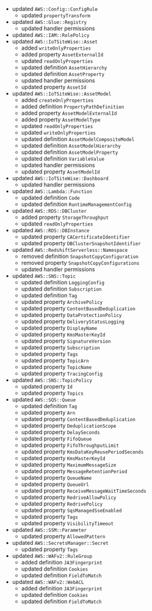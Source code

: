 - updated `AWS::Config::ConfigRule`
  - updated `propertyTransform`
- updated `AWS::Glue::Registry`
  - updated handler permissions
- updated `AWS::IAM::RolePolicy`
- updated `AWS::IoTSiteWise::Asset`
  - added `writeOnlyProperties`
  - added property `AssetExternalId`
  - updated `readOnlyProperties`
  - updated definition `AssetHierarchy`
  - updated definition `AssetProperty`
  - updated handler permissions
  - updated property `AssetId`
- updated `AWS::IoTSiteWise::AssetModel`
  - added `createOnlyProperties`
  - added definition `PropertyPathDefinition`
  - added property `AssetModelExternalId`
  - added property `AssetModelType`
  - updated `readOnlyProperties`
  - updated `writeOnlyProperties`
  - updated definition `AssetModelCompositeModel`
  - updated definition `AssetModelHierarchy`
  - updated definition `AssetModelProperty`
  - updated definition `VariableValue`
  - updated handler permissions
  - updated property `AssetModelId`
- updated `AWS::IoTSiteWise::Dashboard`
  - updated handler permissions
- updated `AWS::Lambda::Function`
  - updated definition `Code`
  - updated definition `RuntimeManagementConfig`
- updated `AWS::RDS::DBCluster`
  - added property `StorageThroughput`
  - updated `readOnlyProperties`
- updated `AWS::RDS::DBInstance`
  - updated property `CACertificateIdentifier`
  - updated property `DBClusterSnapshotIdentifier`
- updated `AWS::RedshiftServerless::Namespace`
  - removed definition `SnapshotCopyConfiguration`
  - removed property `SnapshotCopyConfigurations`
  - updated handler permissions
- updated `AWS::SNS::Topic`
  - updated definition `LoggingConfig`
  - updated definition `Subscription`
  - updated definition `Tag`
  - updated property `ArchivePolicy`
  - updated property `ContentBasedDeduplication`
  - updated property `DataProtectionPolicy`
  - updated property `DeliveryStatusLogging`
  - updated property `DisplayName`
  - updated property `KmsMasterKeyId`
  - updated property `SignatureVersion`
  - updated property `Subscription`
  - updated property `Tags`
  - updated property `TopicArn`
  - updated property `TopicName`
  - updated property `TracingConfig`
- updated `AWS::SNS::TopicPolicy`
  - updated property `Id`
  - updated property `Topics`
- updated `AWS::SQS::Queue`
  - updated definition `Tag`
  - updated property `Arn`
  - updated property `ContentBasedDeduplication`
  - updated property `DeduplicationScope`
  - updated property `DelaySeconds`
  - updated property `FifoQueue`
  - updated property `FifoThroughputLimit`
  - updated property `KmsDataKeyReusePeriodSeconds`
  - updated property `KmsMasterKeyId`
  - updated property `MaximumMessageSize`
  - updated property `MessageRetentionPeriod`
  - updated property `QueueName`
  - updated property `QueueUrl`
  - updated property `ReceiveMessageWaitTimeSeconds`
  - updated property `RedriveAllowPolicy`
  - updated property `RedrivePolicy`
  - updated property `SqsManagedSseEnabled`
  - updated property `Tags`
  - updated property `VisibilityTimeout`
- updated `AWS::SSM::Parameter`
  - updated property `AllowedPattern`
- updated `AWS::SecretsManager::Secret`
  - updated property `Tags`
- updated `AWS::WAFv2::RuleGroup`
  - added definition `JA3Fingerprint`
  - updated definition `Cookies`
  - updated definition `FieldToMatch`
- updated `AWS::WAFv2::WebACL`
  - added definition `JA3Fingerprint`
  - updated definition `Cookies`
  - updated definition `FieldToMatch`
